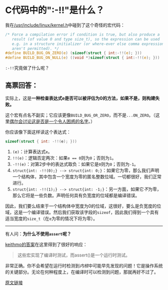 # C代码中的":-!!"是什么？
我在[/usr/include/linux/kernel.h](https://github.com/torvalds/linux/blob/ff2d8b19a3a62559afba1c53360c8577a7697714/include/linux/kernel.h#L677-L682)中碰到了这个奇怪的宏代码：
```c
/* Force a compilation error if condition is true, but also produce a
   result (of value 0 and type size_t), so the expression can be used
   e.g. in a structure initializer (or where-ever else comma expressions
   aren't permitted). */
#define BUILD_BUG_ON_ZERO(e) (sizeof(struct { int:-!!(e); }))
#define BUILD_BUG_ON_NULL(e) ((void *)sizeof(struct { int:-!!(e); }))
```
`:-!!`究竟做了什么呢？

## 高票回答：
实际上，这是**一种检查表达式e是否可以被评估为0的方法，如果不是，则构建失败。**

这个宏有点名不副实；它应该更像`BUILD_BUG_OR_ZERO`，而不是`...ON_ZERO`。（这里[偶尔会讨论这是否是一个令人困惑的名字](http://lkml.iu.edu/hypermail/linux/kernel/0703.1/1546.html)。）

你应该像下面这样读这个表达式：
```c
sizeof(struct { int: -!!(e); }))
```
1. `(e)`：计算表达式`e`。
2. `!!(e)`：逻辑否定两次：如果`e == 0`则为`0`；否则为`1`。
3. `-!!(e)`：对第2步中的表达式取负：如果它是`0`则为`0`；否则为`-1`。
4. `struct{int: -!!(0);} --> struct{int: 0;}`：如果它为零，那么我们声明一个结构体，其中包含一个宽度为零的匿名整数位域。一切都很好，我们正常进行。
5. `struct{int: -!!(1);} --> struct{int: -1;}`：另一方面，如果它*不*为零，那么它将是一些负数。声明任何具有负宽度的位域都是编译错误。

因此，我们要么结束于一个结构体中宽度为0的位域，这很好，要么是负宽度的位域，这是一个编译错误。然后我们获取该字段的`sizeof`，因此我们得到一个具有适当宽度的`size_t`（在`e`为零的情况下将为零）。

---
有人问：**为什么不使用`assert`呢？**

[keithmo的答案](https://stackoverflow.com/questions/9229601/what-is-in-c-code/9230305#9230305)在这里得到了很好的响应：
>这些宏实现了编译时测试，而assert()是一个运行时测试。

非常正确。你不会希望在运行时检测到*内核*中可能早先发现的问题！它是操作系统的关键部分。无论在何种程度上，在编译时可以检测到问题，那就再好不过了。

[原文链接](https://stackoverflow.com/questions/9229601/what-is-in-c-code)